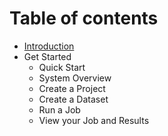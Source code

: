 # Table of contents

* [Introduction](README.md)
* Get Started
  * Quick Start
  * System Overview
  * Create a Project
  * Create a Dataset
  * Run a Job
  * View your Job and Results

